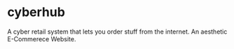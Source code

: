 # cyberhub

A cyber retail system that lets you order stuff from the internet. An aesthetic E-Commerece Website.
